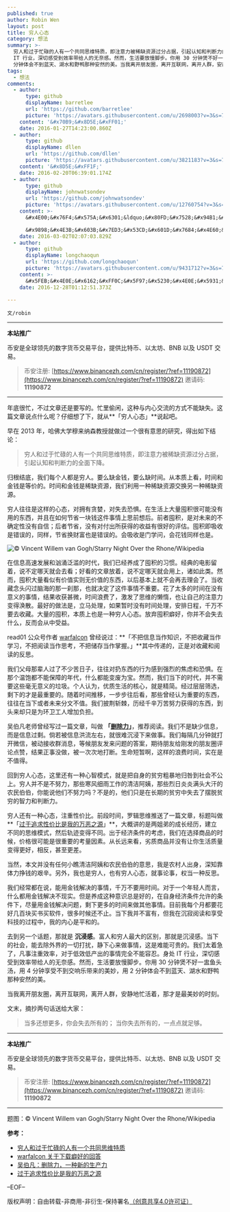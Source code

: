 ```yaml
---
published: true
author: Robin Wen
layout: post
title: 穷人心态
category: 想法
summary: >-
  穷人和过于忙碌的人有一个共同思维特质，即注意力被稀缺资源过分占据，引起认知和判断力的全面下降。去到另一个话题，那就是沉浸感。富人和穷人最大的区别，那就是沉浸感。当下的社会，能去除外界的一切打扰，静下心来做事情，这是难能可贵的。我们太着急了，凡事注重效率，对于低效低产出的事情完全不能容忍。身处
  IT 行业，深切感受到效率带给人的无奈感。然而，生活要放慢脚步。你用 30 分钟煲不好一盅鱼头汤，用 4 分钟享受不到交响乐带来的美妙，用 2
  分钟体会不到蓝天、湖水和野鸭那种安然的美。当我离开朋友圈，离开互联网，离开人群，安静地忙活着，那才是最美妙的时刻。文末，摘抄两句话送给大家：当多还想更多，你会失去所有的；当你失去所有的，一点点就足够。
tags:
  - 想法
comments:
  - author:
      type: github
      displayName: barretlee
      url: 'https://github.com/barretlee'
      picture: 'https://avatars.githubusercontent.com/u/2698003?v=3&s=73'
    content: '&#x70B9;&#x8D5E;&#xFF01;'
    date: 2016-01-27T14:23:00.860Z
  - author:
      type: github
      displayName: dllen
      url: 'https://github.com/dllen'
      picture: 'https://avatars.githubusercontent.com/u/3821183?v=3&s=73'
    content: '&#x8D5E;&#xFF1F;'
    date: 2016-02-20T06:39:01.174Z
  - author:
      type: github
      displayName: johnwatsondev
      url: 'https://github.com/johnwatsondev'
      picture: 'https://avatars.githubusercontent.com/u/12760754?v=3&s=73'
    content: >-
      &#x4E00;&#x76F4;&#x575A;&#x6301;&ldquo;&#x80FD;&#x7528;&#x94B1;&#x89E3;&#x51B3;&#x7684;&#x95EE;&#x9898;&#x90FD;&#x4E0D;&#x662F;&#x95EE;&#x9898;&rdquo;&#x8FD9;&#x6761;&#x539F;&#x5219;&#xFF0C;&#x540C;&#x6837;&#x7684;&#xFF0C;&#x548C;&#x4F18;&#x79C0;&#x7684;&#x4EBA;&#x5728;&#x4E00;&#x8D77;&#x505A;&#x4E8B;&#x624D;&#x591F;&#x8212;&#x5FC3;&#xFF5E;

      &#x9898;&#x4E3B;&#x603B;&#x7ED3;&#x53CD;&#x601D;&#x7684;&#x4E60;&#x60EF;&#x503C;&#x5F97;&#x5B66;&#x4E60;&#x3002;
    date: 2016-03-02T02:07:03.829Z
  - author:
      type: github
      displayName: longchaoqun
      url: 'https://github.com/longchaoqun'
      picture: 'https://avatars.githubusercontent.com/u/9431712?v=3&s=73'
    content: >-
      &#x5FEB;&#x4E0E;&#x6162;&#xFF0C;&#x5F97;&#x5230;&#x4E0E;&#x5931;&#x53BB;&#xFF0C;&#x80FD;&#x60F3;&#x6DF1;&#x523B;&#x4E00;&#x70B9;&#x4FBF;&#x4F1A;&#x6709;&#x5927;&#x4E0D;&#x540C;&#x3002;
    date: 2016-12-28T01:12:51.373Z

---
```


`文/robin`

***

**本站推广**

币安是全球领先的数字货币交易平台，提供比特币、以太坊、BNB 以及 USDT 交易。

> 币安注册: [https://www.binancezh.com/cn/register/?ref=11190872](https://www.binancezh.com/cn/register/?ref=11190872)
> 邀请码: **11190872**

***

年底很忙，不过文章还是要写的。忙里偷闲，这种与内心交流的方式不能缺失。这篇文章说点什么呢？仔细想了下，就从**「穷人心态」**说起吧。

早在 2013 年，哈佛大学穆来纳森教授就做过一个很有意思的研究，得出如下结论：

> 穷人和过于忙碌的人有一个共同思维特质，即注意力被稀缺资源过分占据，引起认知和判断力的全面下降。

归根结底，我们每个人都是穷人。要么缺金钱，要么缺时间。从本质上看，时间和金钱是等价的。时间和金钱是稀缺资源，我们利用一种稀缺资源交换另一种稀缺资源。

穷人往往是这样的心态，对拥有贪婪，对失去恐惧。在生活上大量囤积很可能没有用的东西，并且在如何节省一块钱这件事情上思前想后。前者囤积，是对未来的不确定性没有自信；后者节省，没有对付出所获得的收益有很好的评估。囤积即吸收是错误的，同样，节省换财富也是错误的。会吸收是门学问，会花钱同样也是。

![© Vincent Willem van Gogh/Starry Night Over the Rhone/Wikipedia](https://cdn.dbarobin.com/VZMQt6s.jpg)

在信息高速发展和汹涌泛滥的时代，我们已经养成了囤积的习惯。经典的电影留着，说不定哪天就会去看；好看的文章放着，说不定哪天就会用上，诸如此类。然而，囤积大量看似有价值实则无价值的东西，以后基本上就不会再去理会了。当收藏念头闪过脑海的那一刹那，也就决定了这件事情不重要。花了太多的时间在没有意义的事情，结果收获甚微，时间浪费了，激发了思维的懒惰，也让自己的注意力变得涣散。最好的做法是，立马处理，如果暂时没有时间处理，安排日程，千万不要去收藏。大量的囤积，本质上也是一种穷人心态。放弃囤积癖好，你并不会失去什么，反而会从中受益。

read01 公众号作者 [warfalcon](https://www.zhihu.com/people/warfalcon) 曾经说过：**「不把信息当作知识，不把收藏当作学习，不把阅读当作思考，不把储存当作掌握。」**其中传递的，正是对收藏和阅读的反思。

我们父母那辈人过了不少苦日子，往往对扔东西的行为感到强烈的焦虑和恐惧。在那个温饱都不能保障的年代，什么都能变废为宝。然而，我们当下的时代，并不需要这些毫无意义的垃圾。个人认为，优质生活的核心，就是精简。经过层层筛选，剩下的才是最重要的。随着时间推移，一步步往后看，那些曾经认为重要的东西，往往在当下或者未来分文不值。我们披荆斩棘，历经千辛万苦努力获得的东西，到头来却只是为环卫工人增加负担。

吴伯凡老师曾经写过一篇文章，叫做 **「[删除力](http://finance.sina.com.cn/roll/20131219/105017685929.shtml)」**，推荐阅读。我们不是缺少信息，而是信息过剩。倘若被信息洪流左右，就很难沉浸下来做事。我们每隔几分钟就打开微信，被动接收群消息，等候朋友发来问题的答案，期待朋友给刚发的朋友圈评论点赞，结果正事没做，被一次次地打断。生命短暂啊，这样的浪费时间，实在是不值得。

回到穷人心态，这里还有一种心智模式，就是把自身的贫穷粗暴地归咎到社会不公上。穷人并不是不努力，那些寒风细雨工作的清洁阿姨，那些烈日炎炎满头大汗的农民伯伯，你能说他们不努力吗？不是的，他们只是在长期的贫穷中失去了摆脱贫穷的智力和判断力。

穷人还有一种心态，注重性价比。前段时间，罗辑思维推送了一篇文章，标题叫做**「[过于追求性价比是我的万恶之源](https://shop246191.koudaitong.com/v2/showcase/feature?alias=ale7ejx1&spm=m1452729062387996395667246.autoreply)」**，大概讲的是两姐弟的成长经历，建立不同的思维模式，然后轨迹变得不同。出于经济条件的考虑，我们在选择商品的时候，价格很可能是很重要的考量因素。从长远来看，劣质商品并没有让你生活质量变得更好，相反，甚至更差。

当然，本文并没有任何小瞧清洁阿姨和农民伯伯的意思，我是农村人出身，深知靠体力挣钱的艰辛。另外，我也是穷人，也有穷人心态，就事论事，权当一种反思。

我们经常都在说，能用金钱解决的事情，千万不要用时间。对于一个年轻人而言，什么都用金钱解决不现实。但是养成这种意识总是好的，在自身经济条件允许的条件下，尽量用金钱解决问题，剩下更多的时间来做其他事情。目前我每个月都要花好几百块买书买软件，很多时候还不止。当下我并不富有，但我在沉寂阅读和享受科技的过程中，我的内心是平和的。

去到另一个话题，那就是 **沉浸感**。富人和穷人最大的区别，那就是沉浸感。当下的社会，能去除外界的一切打扰，静下心来做事情，这是难能可贵的。我们太着急了，凡事注重效率，对于低效低产出的事情完全不能容忍。身处 IT 行业，深切感受到效率带给人的无奈感。然而，生活要放慢脚步。你用 30 分钟煲不好一盅鱼头汤，用 4 分钟享受不到交响乐带来的美妙，用 2 分钟体会不到蓝天、湖水和野鸭那种安然的美。

当我离开朋友圈，离开互联网，离开人群，安静地忙活着，那才是最美妙的时刻。

文末，摘抄两句话送给大家：

> 当多还想更多，你会失去所有的；
> 当你失去所有的，一点点就足够。

***

**本站推广**

币安是全球领先的数字货币交易平台，提供比特币、以太坊、BNB 以及 USDT 交易。

> 币安注册: [https://www.binancezh.com/cn/register/?ref=11190872](https://www.binancezh.com/cn/register/?ref=11190872)
> 邀请码: **11190872**

***

题图：© Vincent Willem van Gogh/Starry Night Over the Rhone/Wikipedia

**参考：**

* [穷人和过于忙碌的人有一个共同思维特质](https://www.linkedin.com/pulse/%E7%A9%B7%E4%BA%BA%E5%92%8C%E8%BF%87%E4%BA%8E%E5%BF%99%E7%A2%8C%E7%9A%84%E4%BA%BA%E6%9C%89%E4%B8%80%E4%B8%AA%E5%85%B1%E5%90%8C%E6%80%9D%E7%BB%B4%E7%89%B9%E8%B4%A8-weizhen-tang-%E5%94%90%E7%82%9C%E8%87%BB)
* [warfalcon 关于下载癖好的回答](https://www.zhihu.com/question/20106769)
* [吴伯凡：删除力，一种新的生产力](http://finance.sina.com.cn/roll/20131219/105017685929.shtml)
* [过于追求性价比是我的万恶之源](https://shop246191.koudaitong.com/v2/showcase/feature?alias=ale7ejx1&spm=m1452729062387996395667246.autoreply)

–EOF–

版权声明：自由转载-非商用-非衍生-保持署名<a href="http://creativecommons.org/licenses/by-nc-nd/4.0/deed.zh" target="_blank">（创意共享4.0许可证）</a>
